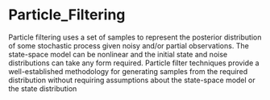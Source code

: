 # Particle_Filtering
Particle filtering uses a set of samples to represent the posterior distribution of some stochastic process given noisy and/or partial observations. The state-space model can be nonlinear and the initial state and noise distributions can take any form required. Particle filter techniques provide a well-established methodology for generating samples from the required distribution without requiring assumptions about the state-space model or the state distribution
